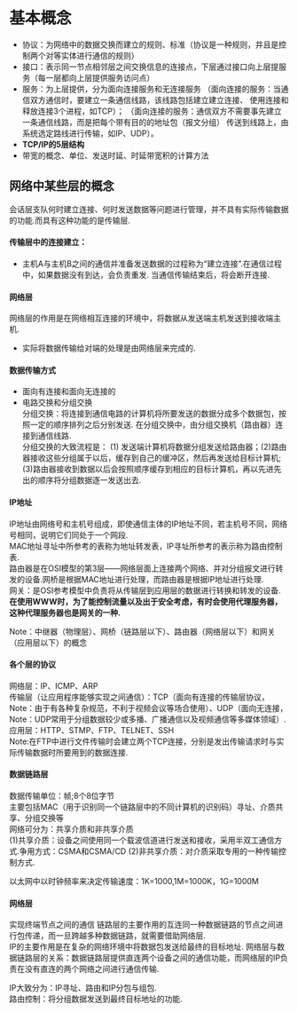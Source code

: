# 基本概念
- 协议：为网络中的数据交换而建立的规则、标准（协议是一种规则，并且是控制两个对等实体进行通信的规则）<br>
- 接口：表示同一节点相邻层之间交换信息的连接点，下层通过接口向上层提服务（每一层都向上层提供服务访问点）
- 服务：为上层提供，分为面向连接服务和无连接服务
（面向连接的服务：当通信双方通信时，要建立一条通信线路，该线路包括建立建立连接、
使用连接和释放连接3个进程，如TCP）；
（面向连接的服务：通信双方不需要事先建立一条通信线路，而是把每个带有目的的地址包（报文分组）
传送到线路上，由系统选定路线进行传输，如IP、UDP）。<br>
- **TCP/IP的5层结构**
- 带宽的概念、单位、发送时延、时延带宽积的计算方法

## 网络中某些层的概念
会话层支队何时建立连接、何时发送数据等问题进行管理，并不具有实际传输数据的功能.而具有这种功能的是传输层.<br>
#### 传输层中的连接建立：
- 主机A与主机B之间的通信并准备发送数据的过程称为“建立连接”.在通信过程中，如果数据没有到达，会负责重发.
当通信传输结束后，将会断开连接.
#### 网络层
网络层的作用是在网络相互连接的环境中，将数据从发送端主机发送到接收端主机.
- 实际将数据传输给对端的处理是由网络层来完成的.

#### 数据传输方式
- 面向有连接和面向无连接的
- 电路交换和分组交换<br>
分组交换：将连接到通信电路的计算机将所要发送的数据分成多个数据包，按照一定的顺序排列之后分别发送.
在分组交换中，由分组交换机（路由器）连接到通信线路.<br>
分组交换的大致流程是：
(1) 发送端计算机将数据分组发送给路由器；(2)路由器接收这些分组属于以后，缓存到自己的缓冲区，然后再发送给目标计算机;
(3)路由器接收到数据以后会按照顺序缓存到相应的目标计算机，再以先进先出的顺序将分组数据逐一发送出去.

#### IP地址
IP地址由网络号和主机号组成，即使通信主体的IP地址不同，若主机号不同，网络号相同，说明它们同处于一个网段.<br>
MAC地址寻址中所参考的表称为地址转发表，IP寻址所参考的表示称为路由控制表.<br>
路由器是在OSI模型的第3层——网络层面上连接两个网络、并对分组报文进行转发的设备.网桥是根据MAC地址进行处理，而路由器是根据IP地址进行处理.<br>
网关：是OSI参考模型中负责将从传输层到应用层的数据进行转换和转发的设备.
<b>在使用WWW时，为了能控制流量以及出于安全考虑，有时会使用代理服务器，这种代理服务器也是网关的一种.</b>

Note：中继器（物理层）、网桥（链路层以下）、路由器（网络层以下）和网关（应用层以下）的概念

#### 各个层的协议
网络层：IP、ICMP、ARP<br>
传输层（让应用程序能够实现之间通信）：TCP（面向有连接的传输层协议，Note：由于有各种复杂规范，不利于视频会议等场合使用）、UDP（面向无连接，
Note：UDP常用于分组数据较少或多播、广播通信以及视频通信等多媒体领域）.<br>
应用层：HTTP、STMP、FTP、TELNET、SSH<br>
Note:在FTP中进行文件传输时会建立两个TCP连接，分别是发出传输请求时与实际传输数据时所要用到的数据连接.

#### 数据链路层
数据传输单位：帧;8个8位字节<br>
主要包括MAC（用于识别同一个链路层中的不同计算机的识别码）寻址、介质共享、分组交换等<br>
网络可分为：共享介质和非共享介质<br>
(1)共享介质：设备之间使用同一个载波信道进行发送和接收，采用半双工通信方式.争用方式：CSMA和CSMA/CD
(2)非共享介质：对介质采取专用的一种传输控制方式.<br>

以太网中以时钟频率来决定传输速度：1K=1000,1M=1000K，1G=1000M

#### 网络层
实现终端节点之间的通信
链路层的主要作用的互连同一种数据链路的节点之间进行包传递，而一旦跨越多种数据链路，就需要借助网络层.<br>
IP的主要作用是在复杂的网络环境中将数据包发送给最终的目标地址.
网络层与数据链路层的关系：数据链路层提供直连两个设备之间的通信功能，而网络层的IP负责在没有直连的两个网络之间进行通信传输.

IP大致分为：IP寻址、路由和IP分包与组包.<br>
路由控制：将分组数据发送到最终目标地址的功能.













